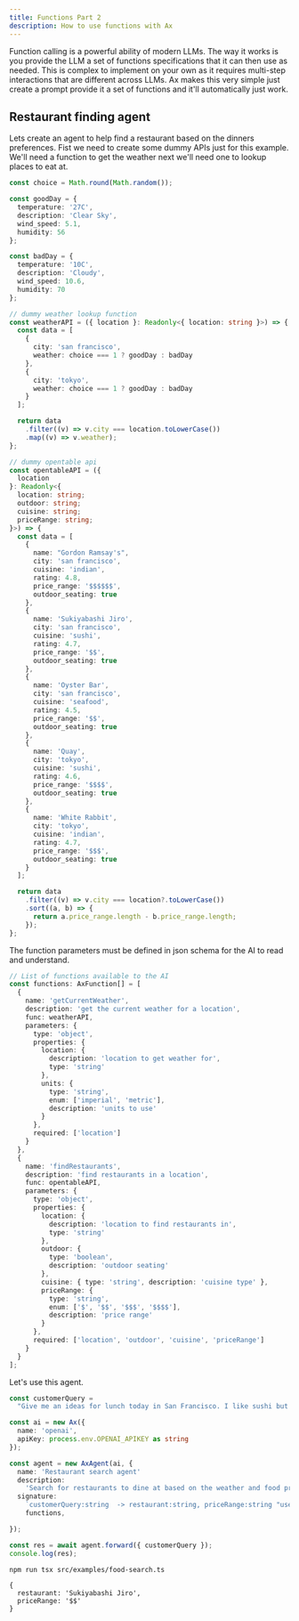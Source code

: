 ```yaml
---
title: Functions Part 2
description: How to use functions with Ax
---
```


Function calling is a powerful ability of modern LLMs. The way it works is you provide the LLM a set of functions specifications that it can then use as needed. This is complex to implement on your own as it requires multi-step interactions that are different across LLMs. Ax makes this very simple just create a prompt provide it a set of functions and it'll automatically just work.

## Restaurant finding agent

Lets create an agent to help find a restaurant based on the dinners preferences. Fist we need to create some dummy APIs just for this example. We'll need a function to get the weather next we'll need one to lookup places to eat at.

```typescript title="Weather data function"
const choice = Math.round(Math.random());

const goodDay = {
  temperature: '27C',
  description: 'Clear Sky',
  wind_speed: 5.1,
  humidity: 56
};

const badDay = {
  temperature: '10C',
  description: 'Cloudy',
  wind_speed: 10.6,
  humidity: 70
};

// dummy weather lookup function
const weatherAPI = ({ location }: Readonly<{ location: string }>) => {
  const data = [
    {
      city: 'san francisco',
      weather: choice === 1 ? goodDay : badDay
    },
    {
      city: 'tokyo',
      weather: choice === 1 ? goodDay : badDay
    }
  ];

  return data
    .filter((v) => v.city === location.toLowerCase())
    .map((v) => v.weather);
};
```

```typescript title="Restaurant search function"
// dummy opentable api
const opentableAPI = ({
  location
}: Readonly<{
  location: string;
  outdoor: string;
  cuisine: string;
  priceRange: string;
}>) => {
  const data = [
    {
      name: "Gordon Ramsay's",
      city: 'san francisco',
      cuisine: 'indian',
      rating: 4.8,
      price_range: '$$$$$$',
      outdoor_seating: true
    },
    {
      name: 'Sukiyabashi Jiro',
      city: 'san francisco',
      cuisine: 'sushi',
      rating: 4.7,
      price_range: '$$',
      outdoor_seating: true
    },
    {
      name: 'Oyster Bar',
      city: 'san francisco',
      cuisine: 'seafood',
      rating: 4.5,
      price_range: '$$',
      outdoor_seating: true
    },
    {
      name: 'Quay',
      city: 'tokyo',
      cuisine: 'sushi',
      rating: 4.6,
      price_range: '$$$$',
      outdoor_seating: true
    },
    {
      name: 'White Rabbit',
      city: 'tokyo',
      cuisine: 'indian',
      rating: 4.7,
      price_range: '$$$',
      outdoor_seating: true
    }
  ];

  return data
    .filter((v) => v.city === location?.toLowerCase())
    .sort((a, b) => {
      return a.price_range.length - b.price_range.length;
    });
};
```

The function parameters must be defined in json schema for the AI to read and understand.

```typescript
// List of functions available to the AI
const functions: AxFunction[] = [
  {
    name: 'getCurrentWeather',
    description: 'get the current weather for a location',
    func: weatherAPI,
    parameters: {
      type: 'object',
      properties: {
        location: {
          description: 'location to get weather for',
          type: 'string'
        },
        units: {
          type: 'string',
          enum: ['imperial', 'metric'],
          description: 'units to use'
        }
      },
      required: ['location']
    }
  },
  {
    name: 'findRestaurants',
    description: 'find restaurants in a location',
    func: opentableAPI,
    parameters: {
      type: 'object',
      properties: {
        location: {
          description: 'location to find restaurants in',
          type: 'string'
        },
        outdoor: {
          type: 'boolean',
          description: 'outdoor seating'
        },
        cuisine: { type: 'string', description: 'cuisine type' },
        priceRange: {
          type: 'string',
          enum: ['$', '$$', '$$$', '$$$$'],
          description: 'price range'
        }
      },
      required: ['location', 'outdoor', 'cuisine', 'priceRange']
    }
  }
];
```

Let's use this agent.

```typescript
const customerQuery =
  "Give me an ideas for lunch today in San Francisco. I like sushi but I don't want to spend too much or other options are fine as well. Also if its a nice day I'd rather sit outside.";

const ai = new Ax({
  name: 'openai',
  apiKey: process.env.OPENAI_APIKEY as string
});

const agent = new AxAgent(ai, {
  name: 'Restaurant search agent'
  description:
    'Search for restaurants to dine at based on the weather and food preferences',
  signature:
    `customerQuery:string  -> restaurant:string, priceRange:string "use $ signs to indicate price range"`
    functions,

});

const res = await agent.forward({ customerQuery });
console.log(res);
```

```console title="Run the agent and see the output"
npm run tsx src/examples/food-search.ts

{
  restaurant: 'Sukiyabashi Jiro',
  priceRange: '$$'
}
```
